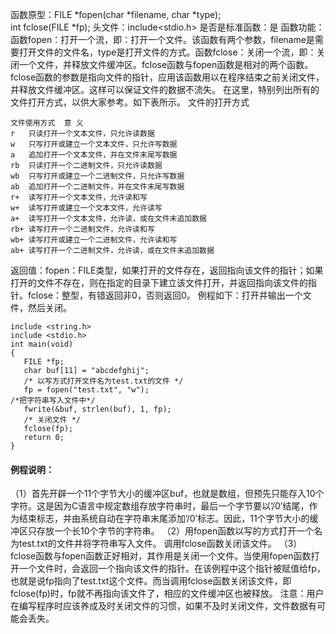 函数原型：FILE *fopen(char *filename, char *type);  
int fclose(FILE *fp); 
头文件：include<stdio.h>
是否是标准函数：是
函数功能：函数fopen：打开一个流，即：打开一个文件。该函数有两个参数，filename是需要打开文件的文件名，type是打开文件的方式。函数fclose：关闭一个流，即：关闭一个文件，并释放文件缓冲区。fclose函数与fopen函数是相对的两个函数。fclose函数的参数是指向文件的指针，应用该函数用以在程序结束之前关闭文件，并释放文件缓冲区。这样可以保证文件的数据不流失。
在这里，特别列出所有的文件打开方式，以供大家参考。如下表所示。
文件的打开方式
```  
文件使用方式	意 义
r	只读打开一个文本文件，只允许读数据 
w	只写打开或建立一个文本文件，只允许写数据
a	追加打开一个文本文件，并在文件末尾写数据
rb	只读打开一个二进制文件，只允许读数据
wb	只写打开或建立一个二进制文件，只允许写数据
ab	追加打开一个二进制文件，并在文件末尾写数据
r+	读写打开一个文本文件，允许读和写
w+	读写打开或建立一个文本文件，允许读写
a+	读写打开一个文本文件，允许读，或在文件末追加数据
rb+	读写打开一个二进制文件，允许读和写 
wb+	读写打开或建立一个二进制文件，允许读和写
ab+	读写打开一个二进制文件，允许读，或在文件末追加数据
```
返回值：fopen：FILE类型，如果打开的文件存在，返回指向该文件的指针；如果打开的文件不存在，则在指定的目录下建立该文件打开，并返回指向该文件的指针。fclose：整型，有错返回非0，否则返回0。
例程如下：打开并输出一个文件，然后关闭。
```  
include <string.h> 
include <stdio.h> 
int main(void) 
{ 
   FILE *fp;
   char buf[11] = "abcdefghij"; 
   /* 以写方式打开文件名为test.txt的文件 */
   fp = fopen("test.txt", "w");
/*把字符串写入文件中*/
   fwrite(&buf, strlen(buf), 1, fp);
   /* 关闭文件 */
   fclose(fp);
   return 0; 
}
```
#### 例程说明：
（1）首先开辟一个11个字节大小的缓冲区buf，也就是数组，但预先只能存入10个字符。这是因为C语言中规定数组存放字符串时，最后一个字节要以’/0’结尾，作为结束标志，并由系统自动在字符串末尾添加’/0’标志。因此，11个字节大小的缓冲区只存放一个长10个字节的字符串。
（2）用fopen函数以写的方式打开一个名为test.txt的文件并将字符串写入文件。
调用fclose函数关闭该文件。
（3）fclose函数与fopen函数正好相对，其作用是关闭一个文件。当使用fopen函数打开一个文件时，会返回一个指向该文件的指针。在该例程中这个指针被赋值给fp，也就是说fp指向了test.txt这个文件。而当调用fclose函数关闭该文件，即fclose(fp)时，fp就不再指向该文件了，相应的文件缓冲区也被释放。
注意：用户在编写程序时应该养成及时关闭文件的习惯，如果不及时关闭文件，文件数据有可能会丢失。